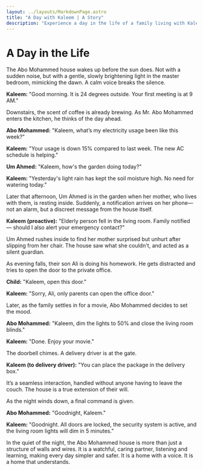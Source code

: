 ```yaml
---
layout: ../layouts/MarkdownPage.astro
title: "A Day with Kaleem | A Story"
description: "Experience a day in the life of a family living with Kaleem. A short story about a home that listens, understands, and cares."
---
```


# A Day in the Life

The Abo Mohammed house wakes up before the sun does. Not with a sudden noise, but with a gentle, slowly brightening light in the master bedroom, mimicking the dawn. A calm voice breaks the silence.

**Kaleem:** "Good morning. It is 24 degrees outside. Your first meeting is at 9 AM."

Downstairs, the scent of coffee is already brewing. As Mr. Abo Mohammed enters the kitchen, he thinks of the day ahead.

**Abo Mohammed:** "Kaleem, what’s my electricity usage been like this week?"

**Kaleem:** "Your usage is down 15% compared to last week. The new AC schedule is helping."

**Um Ahmed:** "Kaleem, how's the garden doing today?"

**Kaleem:** "Yesterday's light rain has kept the soil moisture high. No need for watering today."

Later that afternoon, Um Ahmed is in the garden when her mother, who lives with them, is resting inside. Suddenly, a notification arrives on her phone—not an alarm, but a discreet message from the house itself.

**Kaleem (proactive):** "Elderly person fell in the living room. Family notified — should I also alert your emergency contact?"

Um Ahmed rushes inside to find her mother surprised but unhurt after slipping from her chair. The house saw what she couldn't, and acted as a silent guardian.

As evening falls, their son Ali is doing his homework. He gets distracted and tries to open the door to the private office.

**Child:** "Kaleem, open this door."

**Kaleem:** "Sorry, Ali, only parents can open the office door."

Later, as the family settles in for a movie, Abo Mohammed decides to set the mood.

**Abo Mohammed:** "Kaleem, dim the lights to 50% and close the living room blinds."

**Kaleem:** "Done. Enjoy your movie."

The doorbell chimes. A delivery driver is at the gate.

**Kaleem (to delivery driver):** "You can place the package in the delivery box."

It’s a seamless interaction, handled without anyone having to leave the couch. The house is a true extension of their will.

As the night winds down, a final command is given.

**Abo Mohammed:** "Goodnight, Kaleem."

**Kaleem:** "Goodnight. All doors are locked, the security system is active, and the living room lights will dim in 5 minutes."

In the quiet of the night, the Abo Mohammed house is more than just a structure of walls and wires. It is a watchful, caring partner, listening and learning, making every day simpler and safer. It is a home with a voice. It is a home that understands.